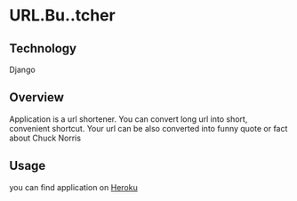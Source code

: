 # URL.Bu..tcher

## Technology
Django

## Overview

Application is a url shortener. You can convert long url into short, convenient shortcut.
Your url can be also converted into funny quote or fact about Chuck Norris

## Usage
you can find application on [Heroku](www.urlbutcher.heroku.com)
